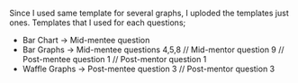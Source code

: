 Since I used same template for several graphs, I uploded the templates just ones. Templates that I used for each questions;

- Bar Chart     ->  Mid-mentee question 
- Bar Graphs    -> Mid-mentee questions 4,5,8 // Mid-mentor question 9 // Post-mentee question 1 // Post-mentor question 1
- Waffle Graphs -> Post-mentee question 3 // Post-mentor question 3
